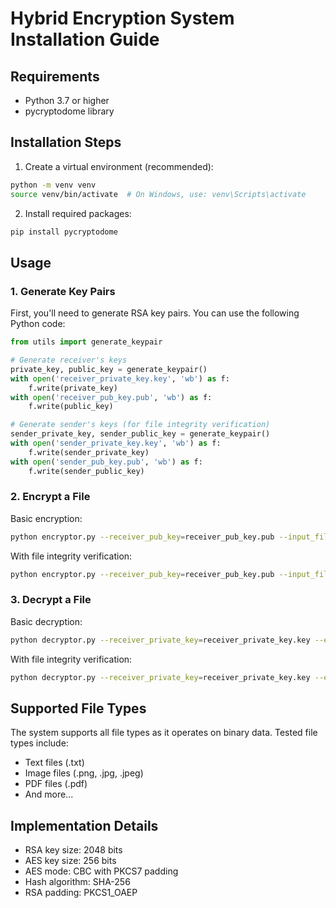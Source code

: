 # Hybrid Encryption System Installation Guide

## Requirements
- Python 3.7 or higher
- pycryptodome library

## Installation Steps

1. Create a virtual environment (recommended):
```bash
python -m venv venv
source venv/bin/activate  # On Windows, use: venv\Scripts\activate
```

2. Install required packages:
```bash
pip install pycryptodome
```

## Usage

### 1. Generate Key Pairs
First, you'll need to generate RSA key pairs. You can use the following Python code:

```python
from utils import generate_keypair

# Generate receiver's keys
private_key, public_key = generate_keypair()
with open('receiver_private_key.key', 'wb') as f:
    f.write(private_key)
with open('receiver_pub_key.pub', 'wb') as f:
    f.write(public_key)

# Generate sender's keys (for file integrity verification)
sender_private_key, sender_public_key = generate_keypair()
with open('sender_private_key.key', 'wb') as f:
    f.write(sender_private_key)
with open('sender_pub_key.pub', 'wb') as f:
    f.write(sender_public_key)
```

### 2. Encrypt a File
Basic encryption:
```bash
python encryptor.py --receiver_pub_key=receiver_pub_key.pub --input_file=file_to_encrypt.txt --output_encrypted_file=encrypted_file.txt --output_encrypted_symmetric_key=encrypted_key.key
```

With file integrity verification:
```bash
python encryptor.py --receiver_pub_key=receiver_pub_key.pub --input_file=file_to_encrypt.txt --output_encrypted_file=encrypted_file.txt --output_encrypted_symmetric_key=encrypted_key.key --sender_private_key=sender_private_key.key --output_signature=signature.sig
```

### 3. Decrypt a File
Basic decryption:
```bash
python decryptor.py --receiver_private_key=receiver_private_key.key --encrypted_key=encrypted_key.key --input_file=encrypted_file.txt --output_decrypted_file=decrypted_file.txt
```

With file integrity verification:
```bash
python decryptor.py --receiver_private_key=receiver_private_key.key --encrypted_key=encrypted_key.key --input_file=encrypted_file.txt --output_decrypted_file=decrypted_file.txt --sender_public_key=sender_pub_key.pub --signature=signature.sig
```

## Supported File Types
The system supports all file types as it operates on binary data. Tested file types include:
- Text files (.txt)
- Image files (.png, .jpg, .jpeg)
- PDF files (.pdf)
- And more...

## Implementation Details
- RSA key size: 2048 bits
- AES key size: 256 bits
- AES mode: CBC with PKCS7 padding
- Hash algorithm: SHA-256
- RSA padding: PKCS1_OAEP
